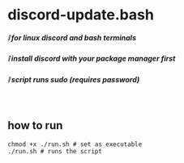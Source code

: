 # discord-update.bash

##### **❕ for linux discord and bash terminals**

##### **❕ install discord with your package manager first**

##### **❕ script runs sudo (requires password)**

<br>

## how to run
```
chmod +x ./run.sh # set as executable
./run.sh # runs the script
